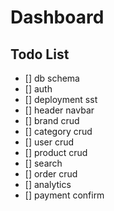 # Dashboard

## Todo List

- [] db schema
- [] auth
- [] deployment sst
- [] header navbar
- [] brand crud
- [] category crud
- [] user crud
- [] product crud
- [] search
- [] order crud
- [] analytics
- [] payment confirm


